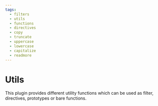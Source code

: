 ```yaml
---
tags:
  - filters
  - utils
  - functions
  - directives
  - copy
  - truncate
  - uppercase
  - lowercase
  - capitalize
  - readmore
---
```


# Utils

This plugin provides different utility functions which can be used as filter,
directives, prototypes or bare functions.

